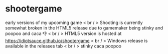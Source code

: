 # shootergame
early versions of my upcoming game < br / >
Shooting is currently somewhat broken in the HTML5 release due to gamemaker being stinky and poopoo and caca 👎 < br / >
HTML5 version is hosted at https://idiotsauce.github.io/shootergame < br / >
Windows release is available in the releases tab < br / >
stinky caca poopoo
